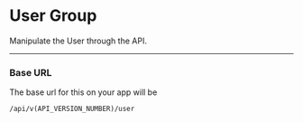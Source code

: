# User Group
Manipulate the User through the API.

---

### Base URL
The base url for this on your app will be
```
/api/v(API_VERSION_NUMBER)/user
